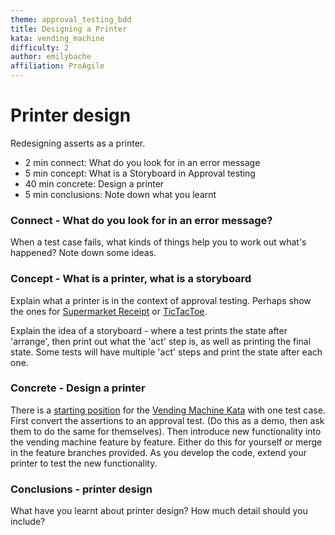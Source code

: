 ```yaml
---
theme: approval_testing_bdd
title: Designing a Printer
kata: vending_machine
difficulty: 2
author: emilybache
affiliation: ProAgile
---
```


# Printer design

Redesigning asserts as a printer.

* 2 min connect: What do you look for in an error message
* 5 min concept: What is a Storyboard in Approval testing
* 40 min concrete: Design a printer
* 5 min conclusions: Note down what you learnt

### Connect - What do you look for in an error message?

When a test case fails, what kinds of things help you to work out what's happened? Note down some ideas.

### Concept - What is a printer, what is a storyboard

Explain what a printer is in the context of approval testing. Perhaps show the ones for [Supermarket Receipt](https://github.com/emilybache/SupermarketReceipt-Refactoring-Kata) or [TicTacToe](https://github.com/emilybache/TicTacToe-Kata). 

Explain the idea of a storyboard - where a test prints the state after 'arrange', then print out what the 'act' step is, as well as printing the final state. Some tests will have multiple 'act' steps and print the state after each one.

### Concrete - Design a printer

There is a [starting position](https://github.com/emilybache/VendingMachine-Approval-Kata) for the [Vending Machine Kata](/kata_descriptions/vending_machine.html) with one test case. First convert the assertions to an approval test. (Do this as a demo, then ask them to do the same for themselves). Then introduce new functionality into the vending machine feature by feature. Either do this for yourself or merge in the feature branches provided. As you develop the code, extend your printer to test the new functionality.

### Conclusions - printer design

What have you learnt about printer design? How much detail should you include?
